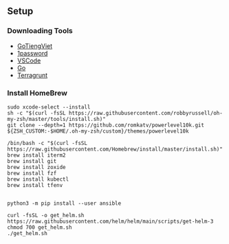 ## Setup

### Downloading Tools

- [GoTiengViet](https://www.trankynam.com/gotv/)
- [1password](https://1password.com/downloads/mac/)
- [VSCode](https://code.visualstudio.com/)
- [Go](https://go.dev/doc/install)
- [Terragrunt](https://github.com/gruntwork-io/terragrunt/releases)

### Install HomeBrew
```
sudo xcode-select --install
sh -c "$(curl -fsSL https://raw.githubusercontent.com/robbyrussell/oh-my-zsh/master/tools/install.sh)"
git clone --depth=1 https://github.com/romkatv/powerlevel10k.git ${ZSH_CUSTOM:-$HOME/.oh-my-zsh/custom}/themes/powerlevel10k

/bin/bash -c "$(curl -fsSL https://raw.githubusercontent.com/Homebrew/install/master/install.sh)"
brew install iterm2
brew install git
brew install zoxide
brew install fzf
brew install kubectl
brew install tfenv


python3 -m pip install --user ansible

curl -fsSL -o get_helm.sh https://raw.githubusercontent.com/helm/helm/main/scripts/get-helm-3
chmod 700 get_helm.sh
./get_helm.sh
```
